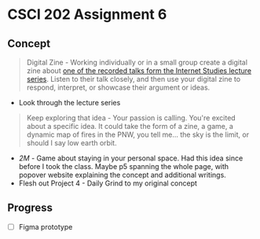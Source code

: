 # CSCI 202 Assignment 6
## Concept
> Digital Zine - Working individually or in a small group create a digital zine about [one of the recorded talks form the Internet Studies lecture series](https://www.youtube.com/channel/UC6XTvy4F9kpQwd6nRvo2Otg). Listen to their talk closely, and then use your digital zine to respond, interpret, or showcase their argument or ideas.

- Look through the lecture series

> Keep exploring that idea - Your passion is calling. You're excited about a specific idea. It could take the form of a zine, a game, a dynamic map of fires in the PNW, you tell me... the sky  is the limit, or should I say low earth orbit. 

- *2M* - Game about staying in your personal space. Had this idea since before I took the class. Maybe p5 spanning the whole page, with popover website explaining the concept and additional writings.
- Flesh out Project 4 - Daily Grind to my original concept
## Progress
- [ ] Figma prototype